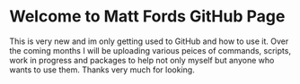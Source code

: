 # Welcome to Matt Fords GitHub Page
This is very new and im only getting used to GitHub and how to use it.
Over the coming months I will be uploading various peices of commands, scripts, work in progress and packages to help not only myself but anyone who wants to use them.
Thanks very much for looking.
